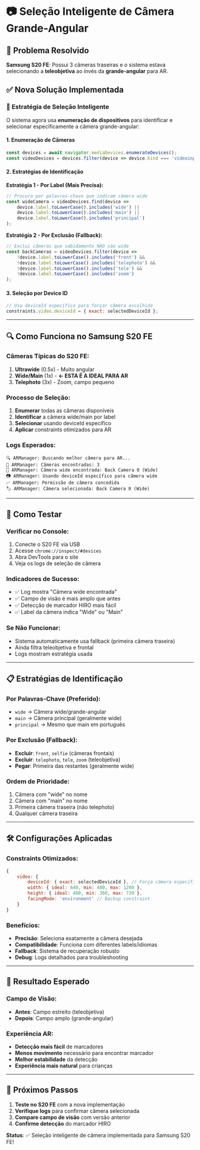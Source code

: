 # 📷 Seleção Inteligente de Câmera Grande-Angular

## 🎯 Problema Resolvido
**Samsung S20 FE**: Possui 3 câmeras traseiras e o sistema estava selecionando a **teleobjetiva** ao invés da **grande-angular** para AR.

## ✅ Nova Solução Implementada

### 🧠 **Estratégia de Seleção Inteligente**

O sistema agora usa **enumeração de dispositivos** para identificar e selecionar especificamente a câmera grande-angular:

#### **1. Enumeração de Câmeras**
```javascript
const devices = await navigator.mediaDevices.enumerateDevices();
const videoDevices = devices.filter(device => device.kind === 'videoinput');
```

#### **2. Estratégias de Identificação**

**Estratégia 1 - Por Label (Mais Precisa):**
```javascript
// Procura por palavras-chave que indicam câmera wide
const wideCamera = videoDevices.find(device => 
    device.label.toLowerCase().includes('wide') ||
    device.label.toLowerCase().includes('main') ||
    device.label.toLowerCase().includes('principal')
);
```

**Estratégia 2 - Por Exclusão (Fallback):**
```javascript
// Exclui câmeras que sabidamente NÃO são wide
const backCameras = videoDevices.filter(device => 
    !device.label.toLowerCase().includes('front') &&
    !device.label.toLowerCase().includes('telephoto') &&
    !device.label.toLowerCase().includes('tele') &&
    !device.label.toLowerCase().includes('zoom')
);
```

#### **3. Seleção por Device ID**
```javascript
// Usa deviceId específico para forçar câmera escolhida
constraints.video.deviceId = { exact: selectedDeviceId };
```

---

## 🔍 Como Funciona no Samsung S20 FE

### **Câmeras Típicas do S20 FE:**
1. **Ultrawide** (0.5x) - Muito angular
2. **Wide/Main** (1x) - **← ESTA É A IDEAL PARA AR**
3. **Telephoto** (3x) - Zoom, campo pequeno

### **Processo de Seleção:**
1. **Enumerar** todas as câmeras disponíveis
2. **Identificar** a câmera wide/main por label
3. **Selecionar** usando deviceId específico
4. **Aplicar** constraints otimizados para AR

### **Logs Esperados:**
```
🔍 ARManager: Buscando melhor câmera para AR...
📱 ARManager: Câmeras encontradas: 3
🎯 ARManager: Câmera wide encontrada: Back Camera 0 (Wide)
📷 ARManager: Usando deviceId específico para câmera wide
✅ ARManager: Permissão de câmera concedida
🏷️ ARManager: Câmera selecionada: Back Camera 0 (Wide)
```

---

## 🧪 Como Testar

### **Verificar no Console:**
1. Conecte o S20 FE via USB
2. Acesse `chrome://inspect/#devices`
3. Abra DevTools para o site
4. Veja os logs de seleção de câmera

### **Indicadores de Sucesso:**
- ✅ Log mostra "Câmera wide encontrada"
- ✅ Campo de visão é mais amplo que antes
- ✅ Detecção de marcador HIRO mais fácil
- ✅ Label da câmera indica "Wide" ou "Main"

### **Se Não Funcionar:**
- Sistema automaticamente usa fallback (primeira câmera traseira)
- Ainda filtra teleobjetiva e frontal
- Logs mostram estratégia usada

---

## 📋 Estratégias de Identificação

### **Por Palavras-Chave (Preferido):**
- `wide` → Câmera wide/grande-angular
- `main` → Câmera principal (geralmente wide)
- `principal` → Mesmo que main em português

### **Por Exclusão (Fallback):**
- **Excluir**: `front`, `selfie` (câmeras frontais)
- **Excluir**: `telephoto`, `tele`, `zoom` (teleobjetiva)
- **Pegar**: Primeira das restantes (geralmente wide)

### **Ordem de Prioridade:**
1. Câmera com "wide" no nome
2. Câmera com "main" no nome  
3. Primeira câmera traseira (não telephoto)
4. Qualquer câmera traseira

---

## 🛠️ Configurações Aplicadas

### **Constraints Otimizados:**
```javascript
{
    video: {
        deviceId: { exact: selectedDeviceId }, // Força câmera específica
        width: { ideal: 640, min: 480, max: 1280 },
        height: { ideal: 480, min: 360, max: 720 },
        facingMode: 'environment' // Backup constraint
    }
}
```

### **Benefícios:**
- **Precisão**: Seleciona exatamente a câmera desejada
- **Compatibilidade**: Funciona com diferentes labels/idiomas
- **Fallback**: Sistema de recuperação robusto
- **Debug**: Logs detalhados para troubleshooting

---

## 🎯 Resultado Esperado

### **Campo de Visão:**
- **Antes**: Campo estreito (teleobjetiva)
- **Depois**: Campo amplo (grande-angular)

### **Experiência AR:**
- **Detecção mais fácil** de marcadores
- **Menos movimento** necessário para encontrar marcador
- **Melhor estabilidade** da detecção
- **Experiência mais natural** para crianças

---

## 🔄 Próximos Passos

1. **Teste no S20 FE** com a nova implementação
2. **Verifique logs** para confirmar câmera selecionada
3. **Compare campo de visão** com versão anterior
4. **Confirme detecção** do marcador HIRO

**Status**: ✅ Seleção inteligente de câmera implementada para Samsung S20 FE!
